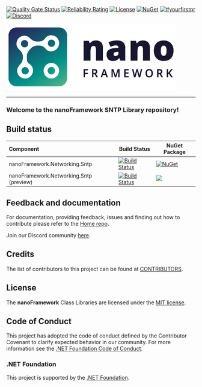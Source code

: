 [![Quality Gate Status](https://sonarcloud.io/api/project_badges/measure?project=nanoframework_lib-nanoFramework.Networking.Sntp&metric=alert_status)](https://sonarcloud.io/dashboard?id=nanoframework_lib-nanoFramework.Networking.Sntp) [![Reliability Rating](https://sonarcloud.io/api/project_badges/measure?project=nanoframework_lib-nanoFramework.Networking.Sntp&metric=reliability_rating)](https://sonarcloud.io/dashboard?id=nanoframework_lib-nanoFramework.Networking.Sntp) [![License](https://img.shields.io/badge/License-MIT-blue.svg)](LICENSE) [![NuGet](https://img.shields.io/nuget/dt/nanoFramework.Networking.Sntp.svg?label=NuGet&style=flat&logo=nuget)](https://www.nuget.org/packages/nanoFramework.Networking.Sntp/) [![#yourfirstpr](https://img.shields.io/badge/first--timers--only-friendly-blue.svg)](https://github.com/nanoframework/Home/blob/main/CONTRIBUTING.md) [![Discord](https://img.shields.io/discord/478725473862549535.svg?logo=discord&logoColor=white&label=Discord&color=7289DA)](https://discord.gg/gCyBu8T)

![nanoFramework logo](https://github.com/nanoframework/Home/blob/main/resources/logo/nanoFramework-repo-logo.png)

-----

### Welcome to the **nanoFramework** SNTP Library repository!

## Build status

| Component | Build Status | NuGet Package |
|:-|---|---|
| nanoFramework.Networking.Sntp | [![Build Status](https://dev.azure.com/nanoframework/nanoFramework.Networking.Sntp/_apis/build/status/nanoframework.lib-nanoFramework.Networking.Sntp?branchName=develop)](https://dev.azure.com/nanoframework/nanoFramework.Networking.Sntp/_build/latest?definitionId=1?branchName=main) | [![NuGet](https://img.shields.io/nuget/v/nanoFramework.Networking.Sntp.svg?label=NuGet&style=flat&logo=nuget)](https://www.nuget.org/packages/nanoFramework.Networking.Sntp/) |
| nanoFramework.Networking.Sntp (preview) | [![Build Status](https://dev.azure.com/nanoframework/nanoFramework.Networking.Sntp/_apis/build/status/nanoframework.lib-nanoFramework.Networking.Sntp?branchName=develop)](https://dev.azure.com/nanoframework/nanoFramework.Networking.Sntp/_build/latest?definitionId=1?branchName=develop) | [![](https://badgen.net/badge/NuGet/preview/D7B023?icon=https://simpleicons.now.sh/azuredevops/fff)](https://dev.azure.com/nanoframework/feed/_packaging?_a=package&feed=sandbox&package=nanoFramework.Networking.Sntp&protocolType=NuGet&view=overview) |

## Feedback and documentation

For documentation, providing feedback, issues and finding out how to contribute please refer to the [Home repo](https://github.com/nanoframework/Home).

Join our Discord community [here](https://discord.gg/gCyBu8T).

## Credits

The list of contributors to this project can be found at [CONTRIBUTORS](https://github.com/nanoframework/Home/blob/main/CONTRIBUTORS.md).

## License

The **nanoFramework** Class Libraries are licensed under the [MIT license](LICENSE.md).

## Code of Conduct

This project has adopted the code of conduct defined by the Contributor Covenant to clarify expected behavior in our community.
For more information see the [.NET Foundation Code of Conduct](https://dotnetfoundation.org/code-of-conduct).

### .NET Foundation

This project is supported by the [.NET Foundation](https://dotnetfoundation.org).
